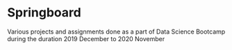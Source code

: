 # Springboard
Various projects and assignments done as a  part of Data Science Bootcamp during the duration 2019 December to 2020 November

